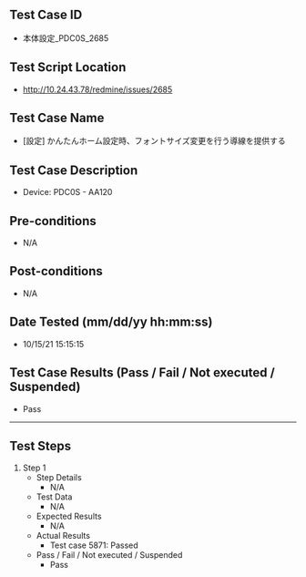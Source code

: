 ## Test Case ID
* 本体設定_PDC0S_2685
## Test Script Location
* http://10.24.43.78/redmine/issues/2685
## Test Case Name
* [設定] かんたんホーム設定時、フォントサイズ変更を行う導線を提供する
## Test Case Description
* Device: PDC0S - AA120
## Pre-conditions
* N/A
## Post-conditions
* N/A
## Date Tested (mm/dd/yy hh:mm:ss)
* 10/15/21 15:15:15
## Test Case Results (Pass / Fail / Not executed / Suspended)
* Pass
---
## Test Steps
1. Step 1
	* Step Details
		* N/A
	* Test Data
		* N/A
	* Expected Results
		* N/A
	* Actual Results
		* Test case 5871: Passed
	* Pass / Fail / Not executed / Suspended
		* Pass
